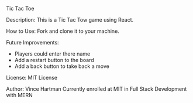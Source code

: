 Tic Tac Toe

Description: This is a Tic Tac Tow game using React.

How to Use: Fork and clone it to your machine.

Future Improvements: 
  - Players could enter there name
  - Add a restart button to the board
  - Add a back button to take back a move

License: MIT License

Author: Vince Hartman Currently enrolled at MIT in Full Stack Development with MERN
